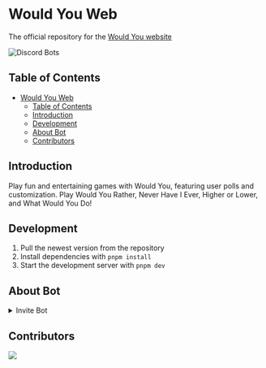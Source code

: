 # Would You Web

The official repository for the [Would You website](https://wouldyoubot.gg)

![Discord Bots](https://top.gg/api/widget/981649513427111957.svg)

## Table of Contents

- [Would You Web](#would-you-web)
  - [Table of Contents](#table-of-contents)
  - [Introduction](#introduction)
  - [Development](#development)
  - [About Bot](#about-bot)
  - [Contributors](#contributors)

## Introduction

Play fun and entertaining games with Would You, featuring user polls and customization. Play Would You Rather, Never Have I Ever, Higher or Lower, and What Would You Do!

## Development

1. Pull the newest version from the repository
2. Install dependencies with `pnpm install`
3. Start the development server with `pnpm dev`

## About Bot
<details>

  <summary>Invite Bot</summary>

https://discord.com/oauth2/authorize?client_id=981649513427111957&permissions=275415247936&scope=bot%20applications.commands

</details>

## Contributors

<a href="https://github.com/Would-You-Bot/website/graphs/contributors">
  <img src="https://contrib.rocks/image?repo=Would-You-Bot/website" />
</a>
